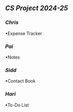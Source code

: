 ## *_CS Project 2024-25_*

### *Chris*

•Expense Tracker

### *Pai*

•Notes

### *Sidd*

•Contact Book

### *Hari*

•To-Do List
